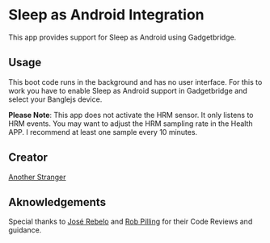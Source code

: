 # Sleep as Android Integration

This app provides support for Sleep as Android using Gadgetbridge.

## Usage

This boot code runs in the background and has no user interface.
For this to work you have to enable Sleep as Android support in Gadgetbridge and
select your Banglejs device.

**Please Note**: This app does not activate the HRM sensor. It only listens to HRM events.
You may want to adjust the HRM sampling rate in the Health APP. I recommend at least one sample 
every 10 minutes.

## Creator

[Another Stranger](https://github.com/anotherstranger)

## Aknowledgements

Special thanks to [José Rebelo](https://github.com/joserebelo) and [Rob Pilling](https://github.com/bobrippling)
for their Code Reviews and guidance.
